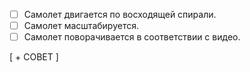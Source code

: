 - [ ] Самолет двигается по восходящей спирали.
- [ ] Самолет масштабируется.
- [ ] Самолет поворачивается в соответствии с видео.

[ + СОВЕТ ]

